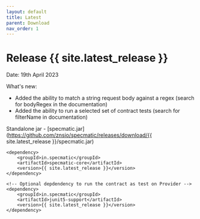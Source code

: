 ```yaml
---
layout: default
title: Latest
parent: Download
nav_order: 1
---
```


Release {{ site.latest_release }}
=================================

Date: 19th April 2023

What's new:
- Added the ability to match a string request body against a regex (search for bodyRegex in the documentation)
- Added the ability to run a selected set of contract tests (search for filterName in documentation)

Standalone jar - [specmatic.jar](https://github.com/znsio/specmatic/releases/download/{{ site.latest_release }}/specmatic.jar)

```
<dependency>
    <groupId>in.specmatic</groupId>
    <artifactId>specmatic-core</artifactId>
    <version>{{ site.latest_release }}</version>
</dependency>

<!-- Optional depdendency to run the contract as test on Provider -->
<dependency>
    <groupId>in.specmatic</groupId>
    <artifactId>junit5-support</artifactId>
    <version>{{ site.latest_release }}</version>
</dependency>
```
